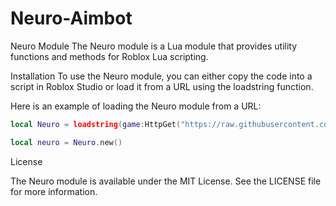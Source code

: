 # Neuro-Aimbot

Neuro Module
The Neuro module is a Lua module that provides utility functions and methods for Roblox Lua scripting.

Installation
To use the Neuro module, you can either copy the code into a script in Roblox Studio or load it from a URL using the loadstring function.

Here is an example of loading the Neuro module from a URL:

```lua
local Neuro = loadstring(game:HttpGet("https://raw.githubusercontent.com/Zirmith/Neuro-AImbot/main/Neuro_Hook.lua"))()

local neuro = Neuro.new()

```



License

The Neuro module is available under the MIT License. See the LICENSE file for more information.
